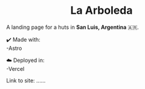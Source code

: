 <h1 align="center"> La Arboleda </h1>

<p>A landing page for a huts in <b>San Luis, Argentina</b> 🇦🇷.</p>

✔️ Made with:<br>
-Astro

☁️ Deployed in:<br>
-Vercel

Link to site: ...... <br><br>

